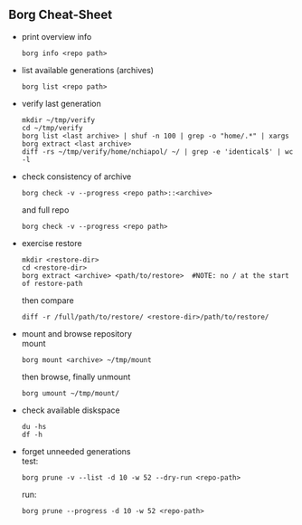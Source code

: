 Borg Cheat-Sheet
----------------
  - print overview info
      ```
      borg info <repo path>
      ```

  - list available generations (archives)
      ```
      borg list <repo path>
      ```

  - verify last generation
      ```
      mkdir ~/tmp/verify
      cd ~/tmp/verify
      borg list <last archive> | shuf -n 100 | grep -o "home/.*" | xargs borg extract <last archive>
      diff -rs ~/tmp/verify/home/nchiapol/ ~/ | grep -e 'identical$' | wc -l
      ```

  - check consistency of archive
      ```
      borg check -v --progress <repo path>::<archive>
      ```
    and full repo
      ```
      borg check -v --progress <repo path>
      ```

  - exercise restore
      ```
      mkdir <restore-dir>
      cd <restore-dir>
      borg extract <archive> <path/to/restore>  #NOTE: no / at the start of restore-path
      ```
    then compare
      ```
      diff -r /full/path/to/restore/ <restore-dir>/path/to/restore/
      ```

  - mount and browse repository  
    mount
      ```
      borg mount <archive> ~/tmp/mount
      ```
    then browse, finally unmount
      ```
      borg umount ~/tmp/mount/
      ```

  - check available diskspace
      ```
      du -hs
      df -h
      ```

  - forget unneeded generations  
    test:
      ```
      borg prune -v --list -d 10 -w 52 --dry-run <repo-path>
      ```
    run:
      ```
      borg prune --progress -d 10 -w 52 <repo-path>
      ```
